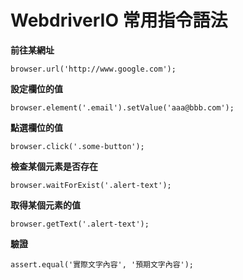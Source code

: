 # WebdriverIO 常用指令語法

**前往某網址**

```
browser.url('http://www.google.com');
```

**設定欄位的值**

```
browser.element('.email').setValue('aaa@bbb.com');
```

**點選欄位的值**

```
browser.click('.some-button');
```

**檢查某個元素是否存在**

```
browser.waitForExist('.alert-text');
```

**取得某個元素的值**

```
browser.getText('.alert-text');
```

**驗證**

```
assert.equal('實際文字內容', '預期文字內容');
```